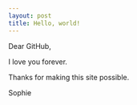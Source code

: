 ```yaml
---
layout: post
title: Hello, world!
---
```


Dear GitHub,

I love you forever.

Thanks for making this site possible.

Sophie
